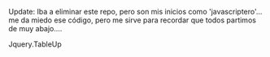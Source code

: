 Update: Iba a eliminar este repo, pero son mis inicios como 'javascriptero'... me da miedo ese código, pero me sirve para recordar que todos partimos de muy abajo....

Jquery.TableUp
